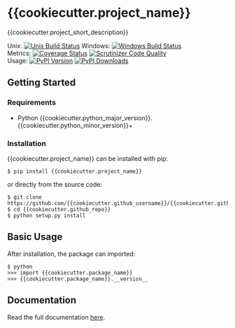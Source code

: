 # {{cookiecutter.project_name}}

{{cookiecutter.project_short_description}}

Unix: [![Unix Build Status](http://img.shields.io/travis/{{cookiecutter.github_username}}/{{cookiecutter.github_repo}}/{{cookiecutter.default_branch}}.svg)](https://travis-ci.org/{{cookiecutter.github_username}}/{{cookiecutter.github_repo}}) Windows: [![Windows Build Status](https://img.shields.io/appveyor/ci/{{cookiecutter.github_username}}/{{cookiecutter.github_repo}}.svg)](https://ci.appveyor.com/project/{{cookiecutter.github_username}}/{{cookiecutter.github_repo}})<br>Metrics: [![Coverage Status](http://img.shields.io/coveralls/{{cookiecutter.github_username}}/{{cookiecutter.github_repo}}/{{cookiecutter.default_branch}}.svg)](https://coveralls.io/r/{{cookiecutter.github_username}}/{{cookiecutter.github_repo}}) [![Scrutinizer Code Quality](http://img.shields.io/scrutinizer/g/{{cookiecutter.github_username}}/{{cookiecutter.github_repo}}.svg)](https://scrutinizer-ci.com/g/{{cookiecutter.github_username}}/{{cookiecutter.github_repo}}/?branch={{cookiecutter.default_branch}})<br>Usage: [![PyPI Version](http://img.shields.io/pypi/v/{{cookiecutter.project_name}}.svg)](https://pypi.python.org/pypi/{{cookiecutter.project_name}}) [![PyPI Downloads](http://img.shields.io/pypi/dm/{{cookiecutter.project_name}}.svg)](https://pypi.python.org/pypi/{{cookiecutter.project_name}})

## Getting Started

### Requirements

* Python {{cookiecutter.python_major_version}}.{{cookiecutter.python_minor_version}}+

### Installation

{{cookiecutter.project_name}} can be installed with pip:

```
$ pip install {{cookiecutter.project_name}}
```

or directly from the source code:

```
$ git clone https://github.com/{{cookiecutter.github_username}}/{{cookiecutter.github_repo}}.git
$ cd {{cookiecutter.github_repo}}
$ python setup.py install
```

## Basic Usage

After installation, the package can imported:

```
$ python
>>> import {{cookiecutter.package_name}}
>>> {{cookiecutter.package_name}}.__version__
```

## Documentation

Read the full documentation [here](http://{{cookiecutter.github_username}}.github.io/{{cookiecutter.github_repo}}).
